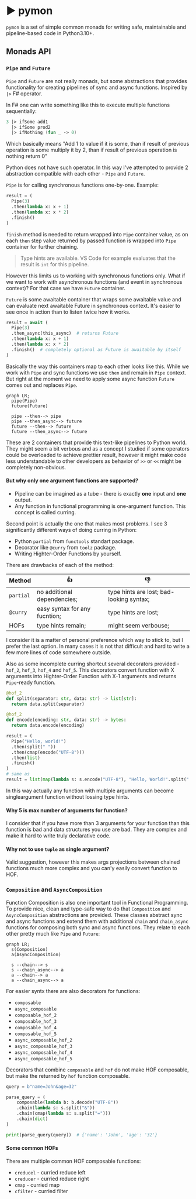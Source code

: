 # ▶️ pymon

`pymon` is a set of simple common monads for writing safe, maintainable and
pipeline-based code in Python3.10+.

## Monads API

### `Pipe` and `Future`

`Pipe` and `Future` are not really monads, but some abstractions that provides
functionality for creating pipelines of sync and async functions. Inspired by
`|>` F# operator.

In F# one can write something like this to execute multiple functions
sequentially:

```fsharp
3 |> ifSome add1
  |> ifSome prod2
  |> ifNothing (fun _ -> 0)
```

Which basically means "Add 1 to value if it is some, than if result of previous
operation is some multiply it by 2, than if result of previous operation is
nothing return 0"

Python does not have such operator. In this way I've attempted to provide 2
abstraction compatible with each other - `Pipe` and `Future`.

`Pipe` is for calling synchronous functions one-by-one. Example:

```python
result = (
  Pipe(3)
  .then(lambda x: x + 1)
  .then(lambda x: x * 2)
  .finish()
)
```

`finish` method is needed to return wrapped into `Pipe` container value, as on
each `then` step value returned by passed function is wrapped into `Pipe`
container for further chaining.

> Type hints are available. VS Code for example evaluates that the result is
> `int` for this pipeline.

However this limits us to working with synchronous functions only. What if we
want to work with asynchronous functions (and event in synchronous context)? For
that case we have `Future` container.

`Future` is some awaitable container that wraps some awaitable value and can
evaluate next awaitable Future in synchronous context. It's easier to see once
in action than to listen twice how it works.

```python
result = await (
  Pipe(3)
  .then_async(this_async)  # returns Future
  .then(lambda x: x + 1)
  .then(lambda x: x * 2)
  .finish()  # completely optional as Future is awaitable by itself
)
```

Basically the way this containers map to each other looks like this. While we
work with `Pipe` and sync functions we use `then` and remain in `Pipe` context.
But right at the moment we need to apply some async function `Future` comes out
and replaces `Pipe`.

```mermaid
graph LR;
  pipe(Pipe)
  future(Future)

  pipe --then--> pipe
  pipe --then_async--> future
  future --then--> future
  future --then_async--> future
```

These are 2 containers that provide this text-like pipelines to Python world.
They might seem a bit verbous and as a concept I studied if some operators could
be overloaded to achieve prettier result, however it might make code less
understandable to other developers as behavior of `>>` or `<<` might be
completely non-obvious.

#### But why only one argument functions are supported?

- Pipeline can be imagined as a tube - there is exactly **one** input and
  **one** output.
- Any function in functional programming is one-argument function. This concept
  is called curring.

Second point is actually the one that makes most problems. I see 3 significantly
different ways of doing curring in Python:

- Python `partial` from `functools` standart package.
- Decorator like `@curry` from `toolz` package.
- Writing Highter-Order Functions by yourself.

There are drawbacks of each of the method:

| Method | 👍 | 👎 |
| --- | --- | --- |
| `partial` | no additional dependencies; | type hints are lost; bad-looking syntax; |
| `@curry` | easy syntax for any fucntion; | type hints are lost; |
| HOFs | type hints remain; | might seem verbouse; |

I consider it is a matter of personal preference which way to stick to, but I
prefer the last option. In many cases it is not that difficult and hard to write
a few more lines of code somewhere outside.

Also as some incomplete curring shortcut several decorators provided - `hof_2`,
`hof_3`, `hof_4` and `hof_5`. This decorators convert function with X arguments
into Highter-Order Function with X-1 arguments and returns `Pipe`-ready
function.

```python
@hof_2
def split(separator: str, data: str) -> list[str]:
  return data.split(separator)

@hof_2
def encode(encoding: str, data: str) -> bytes:
  return data.encode(encoding)

result = (
  Pipe("Hello, world!")
  .then(split(" "))
  .then(cmap(encode("UTF-8")))
  .then(list)
  .finish()
)
# same as
result = list(map(lambda s: s.encode("UTF-8"), "Hello, World!".split(" ")))
```

In this way actually any function with multiple arguments can become
singleargument function without lossing type hints.

#### Why 5 is max number of arguments for function?

I consider that if you have more than 3 arguments for your function than this
function is bad and data structures you use are bad. They are complex and make
it hard to write truly declarative code.

#### Why not to use `tuple` as single argument?

Valid suggestion, however this makes args projections between chained functions
much more complex and you can'y easily convert function to HOF.

### `Composition` and `AsyncComposition`

Function Composition is also one important tool in Functional Programming. To
provide nice, clean and type-safe way to do that `Composition` and
`AsyncComposition` abstractions are provided. These classes abstract sync and
async functions and extend them with additional `chain` and `chain_async`
functions for composing both sync and async functions. They relate to each other
pretty much like `Pipe` and `Future`:

```mermaid
graph LR;
  s(Composition)
  a(AsyncComposition)

  s --chain--> s
  s --chain_async--> a
  a --chain--> a
  a --chain_async--> a
```

For easier syntx there are also decorators for functions:

- `composable`
- `async_composable`
- `composable_hof_2`
- `composable_hof_3`
- `composable_hof_4`
- `composable_hof_5`
- `async_composable_hof_2`
- `async_composable_hof_3`
- `async_composable_hof_4`
- `async_composable_hof_5`

Decorators that combine `composable` and `hof` do not make HOF composable, but
make the returned by `hof` function composable.

```python
query = b"name=John&age=32"

parse_query = (
    composable(lambda b: b.decode("UTF-8"))
    .chain(lambda s: s.split("&"))
    .chain(cmap(lambda s: s.split("=")))
    .chain(dict)
)

print(parse_query(query))  # {'name': 'John', 'age': '32'}
```

#### Some common HOFs

There are multiple common HOF composable functions:

- `creducel` - curried reduce left
- `creducer` - curried reduce right
- `cmap` - curried map
- `cfilter` - curried filter

